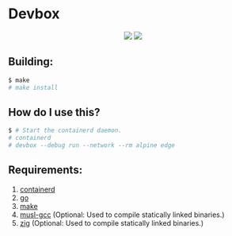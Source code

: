 # Devbox

<p align=center>
	<a href="https://github.com/shinyzenith/devbox/actions"><img src="https://github.com/shinyzenith/devbox/actions/workflows/ubuntu.yaml/badge.svg"></a>
    <a href="https://goreportcard.com/report/github.com/gdsc-kiit/devbox"><img src="https://goreportcard.com/badge/github.com/gdsc-kiit/devbox"></a>
</p>

## Building:

```bash
$ make
# make install
```

## How do I use this?
```bash
$ # Start the containerd daemon.
# containerd
# devbox --debug run --network --rm alpine edge
```

## Requirements:

1. [containerd](https://github.com/containerd/containerd)
1. [go](https://github.com/golang/go)
1. [make](https://git.savannah.gnu.org/cgit/make.git)
1. [musl-gcc](https://www.musl-libc.org/) (Optional: Used to compile statically linked binaries.)
1. [zig](https://github.com/ziglang/zig) (Optional: Used to compile statically linked binaries.)
